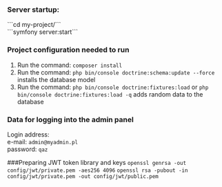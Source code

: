<h3>Server startup:</h3>
```cd my-project/``` <br>
```symfony server:start```

### Project configuration needed to run

1. Run the command: ```composer install```
2. Run the command: ```php bin/console doctrine:schema:update --force``` installs the database model
3. Run the command: ```php bin/console doctrine:fixtures:load``` or ```php bin/console doctrine:fixtures:load -q``` adds random data to the database

### Data for logging into the admin panel

Login address: <br> 
e-mail: ```admin@myadmin.pl```  <br>
password: ```qaz```  <br>


###Preparing JWT token library and keys
```openssl genrsa -out config/jwt/private.pem -aes256 4096```
```openssl rsa -pubout -in config/jwt/private.pem -out config/jwt/public.pem```